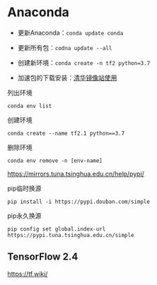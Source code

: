 

# Anaconda

- 更新Anaconda：`conda update conda`

- 更新所有包：`codna update --all`

- 创建新环境：`conda create -n tf2 python=3.7`

- 加速包的下载安装：[清华镜像站使用](https://mirror.tuna.tsinghua.edu.cn/help/anaconda/)



列出环境

```
conda env list
```

创建环境

```
conda create --name tf2.1 python==3.7
```

删除环境

 ```
conda env remove -n [env-name]
 ```



https://mirrors.tuna.tsinghua.edu.cn/help/pypi/

pip临时换源

```
pip install -i https://pypi.douban.com/simple
```



pip永久换源

```
pip config set global.index-url https://pypi.tuna.tsinghua.edu.cn/simple
```



## TensorFlow 2.4

https://tf.wiki/